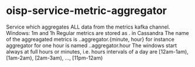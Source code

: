 # oisp-service-metric-aggregator

Service which aggregates ALL data from the metrics kafka channel.
Windows: 1m and 1h
Regular metrics are stored as <aid>.<cid> in Cassandra
The name of the aggreagated metrics is <aid>.<cid>.aggregator.{minute, hour} for instance aggregator for one hour is named
<aid>.<cid>.aggregator.hour
The windows start always at full hours or minutes, i.e. hours intervals of a day are [12am-1am), [1am-2am), [2am-3am), ..., [11pm-12am)

